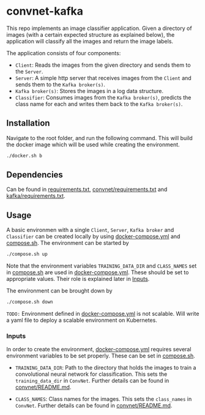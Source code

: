 # convnet-kafka

This repo implements an image classifier application. Given a directory of images (with a certain expected structure as explained below), the application will classify all the images and return the image labels.

The application consists of four components:
- `Client`: Reads the images from the given directory and sends them to the `Server`.
- `Server`: A simple http server that receives images from the `Client` and sends them to the `Kafka broker(s)`.
- `Kafka broker(s)`: Stores the images in a log data structure.
- `Classifier`: Consumes images from the `Kafka broker(s)`, predicts the class name for each and writes them back to the `Kafka broker(s)`.

## Installation
Navigate to the root folder, and run the following command. This will build the docker image which will be used while creating the environment.

```bash
./docker.sh b
```

## Dependencies
Can be found in [requirements.txt](requirements.txt), [convnet/requirements.txt](convnet/requirements.txt) and [kafka/requirements.txt](kafka/requirements.txt).

## Usage
A basic environmen with a single `Client`, `Server`, `Kafka broker` and `Classifier` can be created locally by using [docker-compose.yml](docker-compose.yml) and [compose.sh](compose.sh).
The environment can be started by
```bash
./compose.sh up
```
Note that the environment variables `TRAINING_DATA_DIR` and `CLASS_NAMES` set in [compose.sh](compose.sh) are used in [docker-compose.yml](docker-compose.yml). These should be set to appropriate values. Their role is explained later in [Inputs](inputs).

The environment can be brought down by
```bash
./compose.sh down
```

`TODO:` Environment defined in [docker-compose.yml](docker-compose.yml) is not scalable. Will write a yaml file to deploy a scalable environment on Kubernetes.

### Inputs
<a name="inputs"></a>
In order to create the environment, [docker-compose.yml](docker-compose.yml) requires several environment variables to be set properly. These can be set in [compose.sh](compose.sh).

- `TRAINING_DATA_DIR`: Path to the directory that holds the images to train a convolutional neural network for classification. This sets the `training_data_dir` in `ConvNet`. Further details can be found in [convnet/README.md](convnet/README.md).

- `CLASS_NAMES`: Class names for the images. This sets the `class_names` in `ConvNet`. Further details can be found in [convnet/README.md](convnet/README.md).
